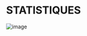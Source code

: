 # STATISTIQUES
![image](https://github.com/ccollombet/STATISTIQUES/assets/147718660/7cbaa32e-8377-47dd-ba66-1fd643bcb510)

